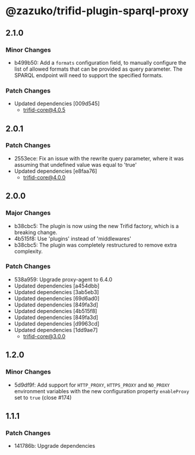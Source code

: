 # @zazuko/trifid-plugin-sparql-proxy

## 2.1.0

### Minor Changes

- b499b50: Add a `formats` configuration field, to manually configure the list of allowed formats that can be provided as query parameter. The SPARQL endpoint will need to support the specified formats.

### Patch Changes

- Updated dependencies [009d545]
  - trifid-core@4.0.5

## 2.0.1

### Patch Changes

- 2553ece: Fix an issue with the rewrite query parameter, where it was assuming that undefined value was equal to 'true'
- Updated dependencies [e8faa76]
  - trifid-core@4.0.0

## 2.0.0

### Major Changes

- b38cbc5: The plugin is now using the new Trifid factory, which is a breaking change.
- 4b515f8: Use 'plugins' instead of 'middlewares'
- b38cbc5: The plugin was completely restructured to remove extra complexity.

### Patch Changes

- 538a959: Upgrade proxy-agent to 6.4.0
- Updated dependencies [a454dbb]
- Updated dependencies [3ab5eb3]
- Updated dependencies [69d6ad0]
- Updated dependencies [849fa3d]
- Updated dependencies [4b515f8]
- Updated dependencies [849fa3d]
- Updated dependencies [d9963cd]
- Updated dependencies [1dd9ae7]
  - trifid-core@3.0.0

## 1.2.0

### Minor Changes

- 5d9df9f: Add support for `HTTP_PROXY`, `HTTPS_PROXY` and `NO_PROXY` environment variables with the new configuration property `enableProxy` set to `true` (close #174)

## 1.1.1

### Patch Changes

- 141786b: Upgrade dependencies
